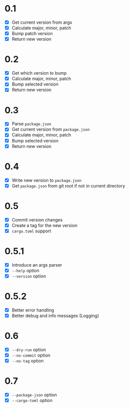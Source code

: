 # 0.1
- [x] Get current version from args
- [x] Calculate major, minor, patch
- [x] Bump patch version
- [x] Return new version

# 0.2
- [x] Get which version to bump
- [x] Calculate major, minor, patch
- [x] Bump selected version
- [x] Return new version

# 0.3
- [x] Parse `package.json`
- [x] Get current version from `package.json`
- [x] Calculate major, minor, patch
- [x] Bump selected version
- [x] Return new version

# 0.4
- [x] Write new version to `package.json`
- [x] Get `package.json` from git root if not in current directory

# 0.5
- [x] Commit version changes
- [x] Create a tag for the new version
- [x] `cargo.toml` support

# 0.5.1
- [x] Introduce an args parser
- [x] `--help` option
- [x] `--version` option

# 0.5.2
- [x] Better error handling
- [x] Better debug and info messages (Logging)

# 0.6
- [x] `--dry-run` option
- [x] `--no-commit` option
- [x] `--no-tag` option

# 0.7
- [x] `--package-json` option
- [x] `--cargo-toml` option
